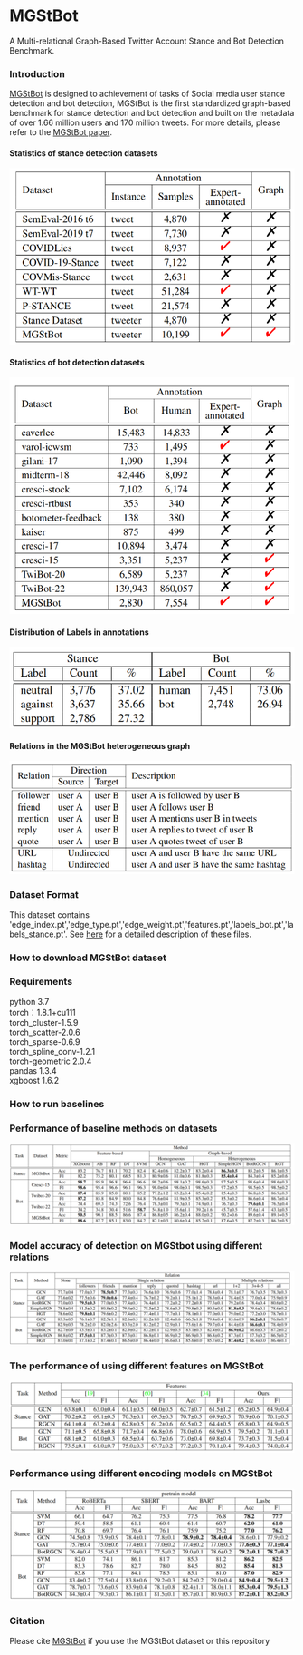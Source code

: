 # MGStBot
A Multi-relational Graph-Based Twitter Account Stance and Bot Detection Benchmark.
### Introduction
[MGStBot]() is designed to achievement of tasks of Social media user stance detection and bot detection, MGStBot is the first standardized graph-based benchmark for stance detection and bot detection and built on the metadata of over 1.66 million users and 170 million tweets. For more details, please refer to the [MGStBot paper]().<br>

#### Statistics of stance detection datasets<br>
![Statistics of stance detection datasets](https://github.com/lm276/MyTest/blob/main/pics/im1.png)<br>

#### Statistics of bot detection datasets<br>
![Statistics of bot detection datasets](https://github.com/lm276/MyTest/blob/main/pics/im2.png)<br>

#### Distribution of Labels in annotations
![Statistics of bot detection datasets](https://github.com/lm276/MyTest/blob/main/pics/im3.png)<br>

#### Relations in the MGStBot heterogeneous graph
![Statistics of bot detection datasets](https://github.com/lm276/MyTest/blob/main/pics/im6.png)<br>

### Dataset Format
This dataset contains 'edge_index.pt','edge_type.pt','edge_weight.pt','features.pt','labels_bot.pt','labels_stance.pt'. See [here]() for a detailed description of these files.
### How to download MGStBot dataset

### Requirements
python 3.7<br>
torch：1.8.1+cu111<br>
torch_cluster-1.5.9<br>
torch_scatter-2.0.6<br>
torch_sparse-0.6.9<br>
torch_spline_conv-1.2.1<br>
torch-geometric 2.0.4<br>
pandas 1.3.4<br>
xgboost 1.6.2<br>

### How to run baselines

###  Performance of baseline methods on datasets
![Statistics of stance detection datasets](https://github.com/lm276/MyTest/blob/main/pics/im4.png)<br>

###  Model accuracy of detection on MGStbot using different relations
![Statistics of stance detection datasets](https://github.com/lm276/MyTest/blob/main/pics/im5.png)<br>

###  The performance of using different features on MGStBot
![Statistics of stance detection datasets](https://github.com/lm276/MyTest/blob/main/pics/im7.png)<br>

###  Performance using different encoding models on MGStBot
![Statistics of stance detection datasets](https://github.com/lm276/MyTest/blob/main/pics/im8.png)<br>

### Citation
Please cite [MGStBot]() if you use the MGStBot dataset or this repository

